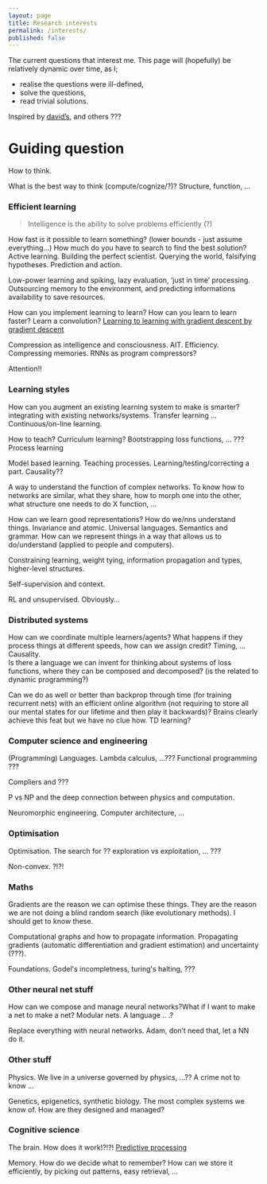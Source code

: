 ```yaml
---
layout: page
title: Research interests
permalink: /interests/
published: false
---
```


The current questions that interest me. This page will (hopefully) be relatively dynamic over time, as I;

* realise the questions were ill-defined,
* solve the questions,
* read trivial solutions.


Inspired by [david’s](), and others ???


# Guiding question

How to think.

What is the best way to think (compute/cognize/?)? Structure, function, ...


### Efficient learning

> Intelligence is the ability to solve problems efficiently (?)

How fast is it possible to learn something? (lower bounds - just assume everything…) How much do you have to search to find the best solution?  Active learning. Building the perfect scientist. Querying the world, falsifying hypotheses. Prediction and action.

Low-power learning and spiking, lazy evaluation, ‘just in time’ processing. Outsourcing memory to the environment, and predicting informations availability to save resources.

How can you implement learning to learn? How can you learn to learn faster? Learn a convolution? [Learning to learning with gradient descent by gradient descent](link)

Compression as intelligence and consciousness. AIT.  Efficiency.  Compressing memories. RNNs as program compressors?

Attention!!


### Learning styles

How can you augment an existing learning system to make is smarter? integrating with existing networks/systems. Transfer learning ... Continuous/on-line learning.

How to teach? Curriculum learning? Bootstrapping loss functions, … ???
Process learning

Model based learning. Teaching processes. Learning/testing/correcting a part. Causality??

A way to understand the function of complex networks. To know how to networks are similar, what they share, how to morph one into the other, what structure one needs to do X function, ...

How can we learn good representations? How do we/nns understand things. Invariance and atomic. Universal languages. Semantics and grammar. How can we represent things in a way that allows us to do/understand (applied to people and computers).

Constraining learning, weight tying, information propagation and types, higher-level structures.

Self-supervision and context.

RL and unsupervised. Obviously…

### Distributed systems

How can we coordinate multiple learners/agents? 
What happens if they process things at different speeds, how can we assign credit? Timing, ... Causality.  
Is there a language we can invent for thinking about systems of loss functions, where they can be composed and decomposed? (is the related to dynamic programming?)


Can we do as well or better than backprop through time (for training recurrent nets) with an efficient online algorithm (not requiring to store all our mental states for our lifetime and then play it backwards)?  Brains clearly achieve this feat but we have no clue how. TD learning? 


### Computer science and engineering

(Programming) Languages. Lambda calculus, ...??? Functional programming ???

Compliers and ???

P vs NP and the deep connection between physics and computation.

Neuromorphic engineering. Computer architecture, ...

### Optimisation


Optimisation. The search for ?? exploration vs exploitation, … ???

Non-convex. ?!?!


### Maths

Gradients are the reason we can optimise these things. They are the reason we are not doing a blind random search (like evolutionary methods). I should get to know these.

Computational graphs and how to propagate information. Propagating gradients (automatic differentiation and gradient estimation) and uncertainty (???).

Foundations. Godel's incompletness, turing's halting, ???


### Other neural net stuff

How can we compose and manage neural networks?What if I want to make a net to make a net? Modular nets. A language .. .?

Replace everything with neural networks. Adam, don’t need that, let a NN do it. 

### Other stuff

Physics. We live in a universe governed by physics, ...?? A crime not to know ...

Genetics, epigenetics, synthetic biology. The most complex systems we know of. How are they designed and managed?

### Cognitive science

The brain. How does it work!?!?! [Predictive processing](AndyClark)

Memory. How do we decide what to remember? How can we store it efficiently, by picking out patterns, easy retrieval, ...
